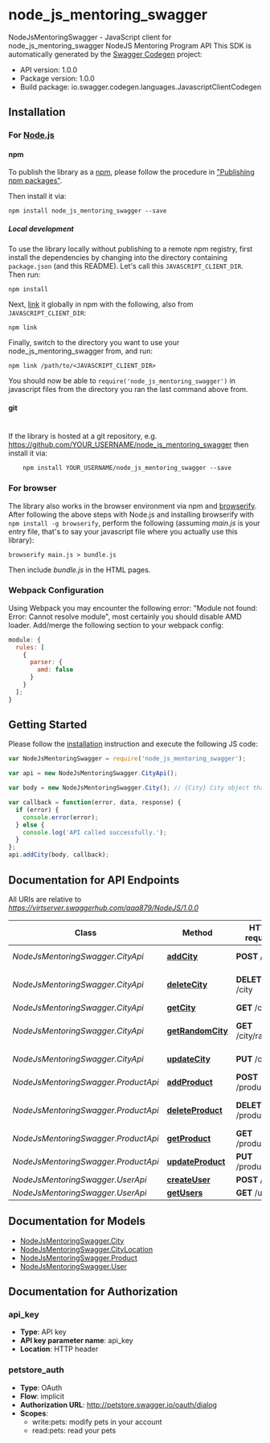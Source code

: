 # node_js_mentoring_swagger

NodeJsMentoringSwagger - JavaScript client for node_js_mentoring_swagger
NodeJS Mentoring Program API
This SDK is automatically generated by the [Swagger Codegen](https://github.com/swagger-api/swagger-codegen) project:

- API version: 1.0.0
- Package version: 1.0.0
- Build package: io.swagger.codegen.languages.JavascriptClientCodegen

## Installation

### For [Node.js](https://nodejs.org/)

#### npm

To publish the library as a [npm](https://www.npmjs.com/),
please follow the procedure in ["Publishing npm packages"](https://docs.npmjs.com/getting-started/publishing-npm-packages).

Then install it via:

```shell
npm install node_js_mentoring_swagger --save
```

##### Local development

To use the library locally without publishing to a remote npm registry, first install the dependencies by changing
into the directory containing `package.json` (and this README). Let's call this `JAVASCRIPT_CLIENT_DIR`. Then run:

```shell
npm install
```

Next, [link](https://docs.npmjs.com/cli/link) it globally in npm with the following, also from `JAVASCRIPT_CLIENT_DIR`:

```shell
npm link
```

Finally, switch to the directory you want to use your node_js_mentoring_swagger from, and run:

```shell
npm link /path/to/<JAVASCRIPT_CLIENT_DIR>
```

You should now be able to `require('node_js_mentoring_swagger')` in javascript files from the directory you ran the last
command above from.

#### git

#

If the library is hosted at a git repository, e.g.
https://github.com/YOUR_USERNAME/node_js_mentoring_swagger
then install it via:

```shell
    npm install YOUR_USERNAME/node_js_mentoring_swagger --save
```

### For browser

The library also works in the browser environment via npm and [browserify](http://browserify.org/). After following
the above steps with Node.js and installing browserify with `npm install -g browserify`,
perform the following (assuming _main.js_ is your entry file, that's to say your javascript file where you actually
use this library):

```shell
browserify main.js > bundle.js
```

Then include _bundle.js_ in the HTML pages.

### Webpack Configuration

Using Webpack you may encounter the following error: "Module not found: Error:
Cannot resolve module", most certainly you should disable AMD loader. Add/merge
the following section to your webpack config:

```javascript
module: {
  rules: [
    {
      parser: {
        amd: false
      }
    }
  ];
}
```

## Getting Started

Please follow the [installation](#installation) instruction and execute the following JS code:

```javascript
var NodeJsMentoringSwagger = require('node_js_mentoring_swagger');

var api = new NodeJsMentoringSwagger.CityApi();

var body = new NodeJsMentoringSwagger.City(); // {City} City object that needs to be added

var callback = function(error, data, response) {
  if (error) {
    console.error(error);
  } else {
    console.log('API called successfully.');
  }
};
api.addCity(body, callback);
```

## Documentation for API Endpoints

All URIs are relative to _https://virtserver.swaggerhub.com/aaa879/NodeJS/1.0.0_

| Class                               | Method                                                | HTTP request         | Description             |
| ----------------------------------- | ----------------------------------------------------- | -------------------- | ----------------------- |
| _NodeJsMentoringSwagger.CityApi_    | [**addCity**](docs/CityApi.md#addCity)                | **POST** /city       | Add a new city          |
| _NodeJsMentoringSwagger.CityApi_    | [**deleteCity**](docs/CityApi.md#deleteCity)          | **DELETE** /city     | Delete specified city   |
| _NodeJsMentoringSwagger.CityApi_    | [**getCity**](docs/CityApi.md#getCity)                | **GET** /city        | Get Cities              |
| _NodeJsMentoringSwagger.CityApi_    | [**getRandomCity**](docs/CityApi.md#getRandomCity)    | **GET** /city/random | Get Random City         |
| _NodeJsMentoringSwagger.CityApi_    | [**updateCity**](docs/CityApi.md#updateCity)          | **PUT** /city        | Update an existing city |
| _NodeJsMentoringSwagger.ProductApi_ | [**addProduct**](docs/ProductApi.md#addProduct)       | **POST** /product    | Add a new city          |
| _NodeJsMentoringSwagger.ProductApi_ | [**deleteProduct**](docs/ProductApi.md#deleteProduct) | **DELETE** /product  | Delete specified city   |
| _NodeJsMentoringSwagger.ProductApi_ | [**getProduct**](docs/ProductApi.md#getProduct)       | **GET** /product     | Get Cities              |
| _NodeJsMentoringSwagger.ProductApi_ | [**updateProduct**](docs/ProductApi.md#updateProduct) | **PUT** /product     | Update an existing city |
| _NodeJsMentoringSwagger.UserApi_    | [**createUser**](docs/UserApi.md#createUser)          | **POST** /user       | Create user             |
| _NodeJsMentoringSwagger.UserApi_    | [**getUsers**](docs/UserApi.md#getUsers)              | **GET** /user        | Get Users               |

## Documentation for Models

- [NodeJsMentoringSwagger.City](docs/City.md)
- [NodeJsMentoringSwagger.CityLocation](docs/CityLocation.md)
- [NodeJsMentoringSwagger.Product](docs/Product.md)
- [NodeJsMentoringSwagger.User](docs/User.md)

## Documentation for Authorization

### api_key

- **Type**: API key
- **API key parameter name**: api_key
- **Location**: HTTP header

### petstore_auth

- **Type**: OAuth
- **Flow**: implicit
- **Authorization URL**: http://petstore.swagger.io/oauth/dialog
- **Scopes**:
  - write:pets: modify pets in your account
  - read:pets: read your pets
